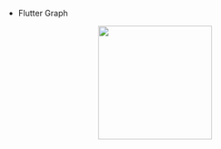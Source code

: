 * Flutter Graph
    <p align="center">
      <img width="200" src="https://user-images.githubusercontent.com/51033703/226109775-c30dcdb4-0335-40f3-92cf-2d6268ca4800.png">
 </p>
